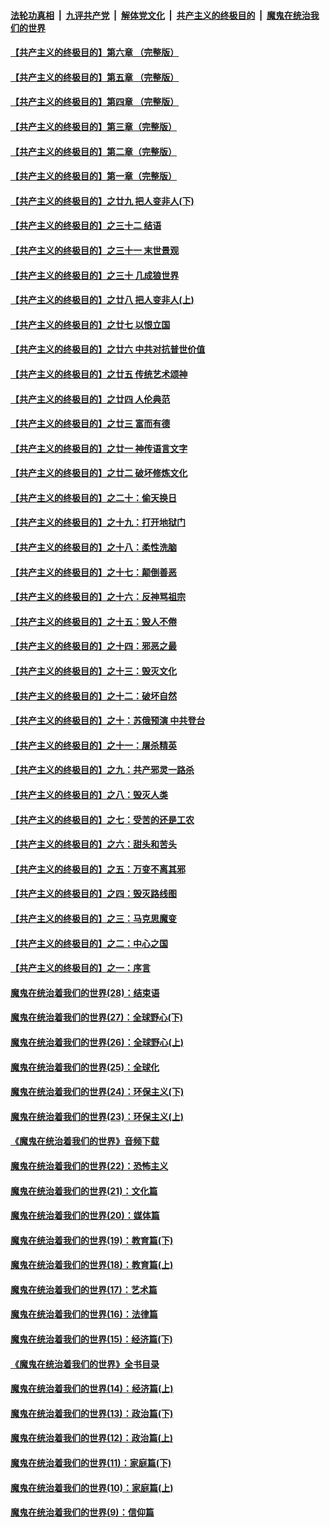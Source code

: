 

####  [法轮功真相](../../../../basic/blob/master/README.md?t=04221601) &nbsp;|&nbsp; [九评共产党](../../../../9ping.md/blob/master/README.md?t=04221601) &nbsp;|&nbsp; [解体党文化](../../../../jtdwh.md/blob/master/README.md?t=04221601)  &nbsp;|&nbsp; [共产主义的终极目的](../../../../gczydzjmd.md/blob/master/README.md?t=04221601) &nbsp;|&nbsp; [魔鬼在统治我们的世界](../../../../mgztzwmdsj.md/blob/master/README.md?t=04221601) 

#### [【共产主义的终极目的】第六章 （完整版）](../pages/nsc422/n11428913.md?t=04221601) 

#### [【共产主义的终极目的】第五章 （完整版）](../pages/nsc422/n11428912.md?t=04221601) 

#### [【共产主义的终极目的】第四章 （完整版）](../pages/nsc422/n11428907.md?t=04221601) 

#### [【共产主义的终极目的】第三章（完整版）](../pages/nsc422/n11428848.md?t=04221601) 

#### [【共产主义的终极目的】第二章（完整版）](../pages/nsc422/n11428831.md?t=04221601) 

#### [【共产主义的终极目的】第一章（完整版）](../pages/nsc422/n11417651.md?t=04221601) 

#### [【共产主义的终极目的】之廿九 把人变非人(下)](../pages/nsc422/n11344140.md?t=04221601) 

#### [【共产主义的终极目的】之三十二 结语](../pages/nsc422/n11360535.md?t=04221601) 

#### [【共产主义的终极目的】之三十一 末世景观](../pages/nsc422/n11351129.md?t=04221601) 

#### [【共产主义的终极目的】之三十 几成狼世界](../pages/nsc422/n11348280.md?t=04221601) 

#### [【共产主义的终极目的】之廿八 把人变非人(上)](../pages/nsc422/n11340492.md?t=04221601) 

#### [【共产主义的终极目的】之廿七 以恨立国](../pages/nsc422/n11336944.md?t=04221601) 

#### [【共产主义的终极目的】之廿六 中共对抗普世价值](../pages/nsc422/n11324785.md?t=04221601) 

#### [【共产主义的终极目的】之廿五 传统艺术颂神](../pages/nsc422/n11296396.md?t=04221601) 

#### [【共产主义的终极目的】之廿四 人伦典范](../pages/nsc422/n11296397.md?t=04221601) 

#### [【共产主义的终极目的】之廿三 富而有德](../pages/nsc422/n11283598.md?t=04221601) 

#### [【共产主义的终极目的】之廿一 神传语言文字](../pages/nsc422/n11263265.md?t=04221601) 

#### [【共产主义的终极目的】之廿二 破坏修炼文化](../pages/nsc422/n11245728.md?t=04221601) 

#### [【共产主义的终极目的】之二十：偷天换日](../pages/nsc422/n11238846.md?t=04221601) 

#### [【共产主义的终极目的】之十九：打开地狱门](../pages/nsc422/n11206376.md?t=04221601) 

#### [【共产主义的终极目的】之十八：柔性洗脑](../pages/nsc422/n11199994.md?t=04221601) 

#### [【共产主义的终极目的】之十七：颠倒善恶](../pages/nsc422/n11179782.md?t=04221601) 

#### [【共产主义的终极目的】之十六：反神骂祖宗](../pages/nsc422/n11166798.md?t=04221601) 

#### [【共产主义的终极目的】之十五：毁人不倦](../pages/nsc422/n11166792.md?t=04221601) 

#### [【共产主义的终极目的】之十四：邪恶之最](../pages/nsc422/n11150249.md?t=04221601) 

#### [【共产主义的终极目的】之十三：毁灭文化](../pages/nsc422/n11135227.md?t=04221601) 

#### [【共产主义的终极目的】之十二：破坏自然](../pages/nsc422/n11135214.md?t=04221601) 

#### [【共产主义的终极目的】之十：苏俄预演 中共登台](../pages/nsc422/n11118424.md?t=04221601) 

#### [【共产主义的终极目的】之十一：屠杀精英](../pages/nsc422/n11118442.md?t=04221601) 

#### [【共产主义的终极目的】之九：共产邪灵一路杀](../pages/nsc422/n11114139.md?t=04221601) 

#### [【共产主义的终极目的】之八：毁灭人类](../pages/nsc422/n11108503.md?t=04221601) 

#### [【共产主义的终极目的】之七：受苦的还是工农](../pages/nsc422/n11101809.md?t=04221601) 

#### [【共产主义的终极目的】之六：甜头和苦头](../pages/nsc422/n11096971.md?t=04221601) 

#### [【共产主义的终极目的】之五：万变不离其邪](../pages/nsc422/n11091285.md?t=04221601) 

#### [【共产主义的终极目的】之四：毁灭路线图](../pages/nsc422/n11086284.md?t=04221601) 

#### [【共产主义的终极目的】之三：马克思魔变](../pages/nsc422/n11061941.md?t=04221601) 

#### [【共产主义的终极目的】之二：中心之国](../pages/nsc422/n11047728.md?t=04221601) 

#### [【共产主义的终极目的】之一：序言](../pages/nsc422/n11086077.md?t=04221601) 

#### [魔鬼在统治着我们的世界(28)：结束语](../pages/nsc422/n10936246.md?t=04221601) 

#### [魔鬼在统治着我们的世界(27)：全球野心(下)](../pages/nsc422/n10928319.md?t=04221601) 

#### [魔鬼在统治着我们的世界(26)：全球野心(上)](../pages/nsc422/n10900318.md?t=04221601) 

#### [魔鬼在统治着我们的世界(25)：全球化](../pages/nsc422/n10788205.md?t=04221601) 

#### [魔鬼在统治着我们的世界(24)：环保主义(下)](../pages/nsc422/n10695307.md?t=04221601) 

#### [魔鬼在统治着我们的世界(23)：环保主义(上)](../pages/nsc422/n10688613.md?t=04221601) 

#### [《魔鬼在统治着我们的世界》音频下载](../pages/nsc422/n10635553.md?t=04221601) 

#### [魔鬼在统治着我们的世界(22)：恐怖主义](../pages/nsc422/n10614727.md?t=04221601) 

#### [魔鬼在统治着我们的世界(21)：文化篇](../pages/nsc422/n10597706.md?t=04221601) 

#### [魔鬼在统治着我们的世界(20)：媒体篇](../pages/nsc422/n10586579.md?t=04221601) 

#### [魔鬼在统治着我们的世界(19)：教育篇(下)](../pages/nsc422/n10564808.md?t=04221601) 

#### [魔鬼在统治着我们的世界(18)：教育篇(上)](../pages/nsc422/n10526970.md?t=04221601) 

#### [魔鬼在统治着我们的世界(17)：艺术篇](../pages/nsc422/n10499093.md?t=04221601) 

#### [魔鬼在统治着我们的世界(16)：法律篇](../pages/nsc422/n10485969.md?t=04221601) 

#### [魔鬼在统治着我们的世界(15)：经济篇(下)](../pages/nsc422/n10469975.md?t=04221601) 

#### [《魔鬼在统治着我们的世界》全书目录](../pages/nsc422/n10464261.md?t=04221601) 

#### [魔鬼在统治着我们的世界(14)：经济篇(上)](../pages/nsc422/n10457370.md?t=04221601) 

#### [魔鬼在统治着我们的世界(13)：政治篇(下)](../pages/nsc422/n10448270.md?t=04221601) 

#### [魔鬼在统治着我们的世界(12)：政治篇(上)](../pages/nsc422/n10444576.md?t=04221601) 

#### [魔鬼在统治着我们的世界(11)：家庭篇(下)](../pages/nsc422/n10440961.md?t=04221601) 

#### [魔鬼在统治着我们的世界(10)：家庭篇(上)](../pages/nsc422/n10435448.md?t=04221601) 

#### [魔鬼在统治着我们的世界(9)：信仰篇](../pages/nsc422/n10432159.md?t=04221601) 

